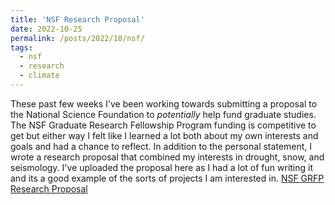 ```yaml
---
title: 'NSF Research Proposal'
date: 2022-10-25
permalink: /posts/2022/10/nsf/
tags:
  - nsf
  - research
  - climate
---
```

These past few weeks I've been working towards submitting a proposal to the National Science Foundation to *potentially* help fund graduate studies. The NSF Graduate Research Fellowship Program funding is competitive to get but either way I felt like I learned a lot both about my own interests and goals and had a chance to reflect. In addition to the personal statement, I wrote a research proposal that combined my interests in drought, snow, and seismology. I've uploaded the proposal here as I had a lot of fun writing it and its a good example of the sorts of projects I am interested in. 
[NSF GRFP Research Proposal](/files/Schmitt_GRFP_Research_Proposal.pdf)